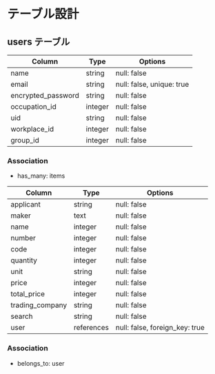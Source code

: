 # テーブル設計

## users テーブル

| Column               | Type   | Options                   |
| ---------------      | ------ | ------------------------  |
| name                 | string | null: false               |
| email                | string | null: false, unique: true |
| encrypted_password   | string | null: false               |
| occupation_id        | integer| null: false               |
| uid                  | string | null: false               |
| workplace_id         | integer| null: false               |
| group_id             | integer| null: false               |

### Association
- has_many: items


| Column                  | Type       | Options                        |
| ----------------------  | ------     | ----------------------------   |
| applicant               | string     | null: false                    |
| maker                   | text       | null: false                    |
| name                    | integer    | null: false                    |
| number                  | integer    | null: false                    |
| code                    | integer    | null: false                    |
| quantity                | integer    | null: false                    |
| unit                    | string     | null: false                    |
| price                   | integer    | null: false                    |
| total_price             | integer    | null: false                    |
| trading_company         | string     | null: false                    |
| search                  | string     | null: false                    |
| user                    | references | null: false, foreign_key: true |

### Association
- belongs_to: user